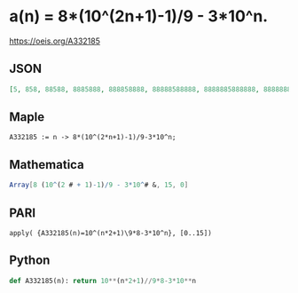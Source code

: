 # a\(n\) \= 8\*\(10^\(2n\+1\)\-1\)/9 \- 3\*10^n\.
https://oeis.org/A332185
## JSON
```JSON
[5, 858, 88588, 8885888, 888858888, 88888588888, 8888885888888, 888888858888888, 88888888588888888, 8888888885888888888, 888888888858888888888, 88888888888588888888888, 8888888888885888888888888, 888888888888858888888888888, 88888888888888588888888888888, 8888888888888885888888888888888]
```
## Maple
```Maple
A332185 := n -> 8*(10^(2*n+1)-1)/9-3*10^n;
```
## Mathematica
```Mathematica
Array[8 (10^(2 # + 1)-1)/9 - 3*10^# &, 15, 0]
```
## PARI
```PARI
apply( {A332185(n)=10^(n*2+1)\9*8-3*10^n}, [0..15])
```
## Python
```Python
def A332185(n): return 10**(n*2+1)//9*8-3*10**n
```
